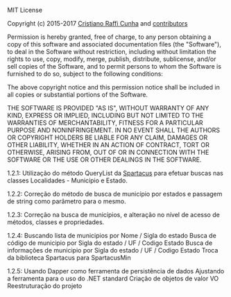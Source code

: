 MIT License

Copyright (c) 2015-2017 [Cristiano Raffi Cunha](https://github.com/CristianoRC)
and [contributors](https://github.com/CristianoRC/DotCEP/graphs/contributors)

Permission is hereby granted, free of charge, to any person obtaining a copy
of this software and associated documentation files (the "Software"), to deal
in the Software without restriction, including without limitation the rights
to use, copy, modify, merge, publish, distribute, sublicense, and/or sell
copies of the Software, and to permit persons to whom the Software is
furnished to do so, subject to the following conditions:

The above copyright notice and this permission notice shall be included in all
copies or substantial portions of the Software.

THE SOFTWARE IS PROVIDED "AS IS", WITHOUT WARRANTY OF ANY KIND, EXPRESS OR
IMPLIED, INCLUDING BUT NOT LIMITED TO THE WARRANTIES OF MERCHANTABILITY,
FITNESS FOR A PARTICULAR PURPOSE AND NONINFRINGEMENT. IN NO EVENT SHALL THE
AUTHORS OR COPYRIGHT HOLDERS BE LIABLE FOR ANY CLAIM, DAMAGES OR OTHER
LIABILITY, WHETHER IN AN ACTION OF CONTRACT, TORT OR OTHERWISE, ARISING FROM,
OUT OF OR IN CONNECTION WITH THE SOFTWARE OR THE USE OR OTHER DEALINGS IN THE
SOFTWARE.



1.2.1: Utilização do método QueryList da [Spartacus](https://github.com/wind39/spartacus) para efetuar buscas nas classes Localidades - Município e Estado.

1.2.2: Correção do método de busca de município por estados e passagem de string como parâmetro para o mesmo.

1.2.3: Correção na busca de municípios, e alteração no nível de acesso de métodos, classes e propriedades.

1.2.4: Buscando lista de municipios por Nome / Sigla do estado
       Busca de código de municipio por Sigla do estado / UF / Codigo Estado
       Busca de informações de municipio por Sigla do estado / UF / Codigo Estado
       Troca da biblioteca Spartacus para SpartacusMin

1.2.5: Usando Dapper como ferramenta de persistência de dados
       Ajustando a ferramenta para o uso do .NET standard
       Criação de objetos de valor VO
       Reestruturação do projeto
